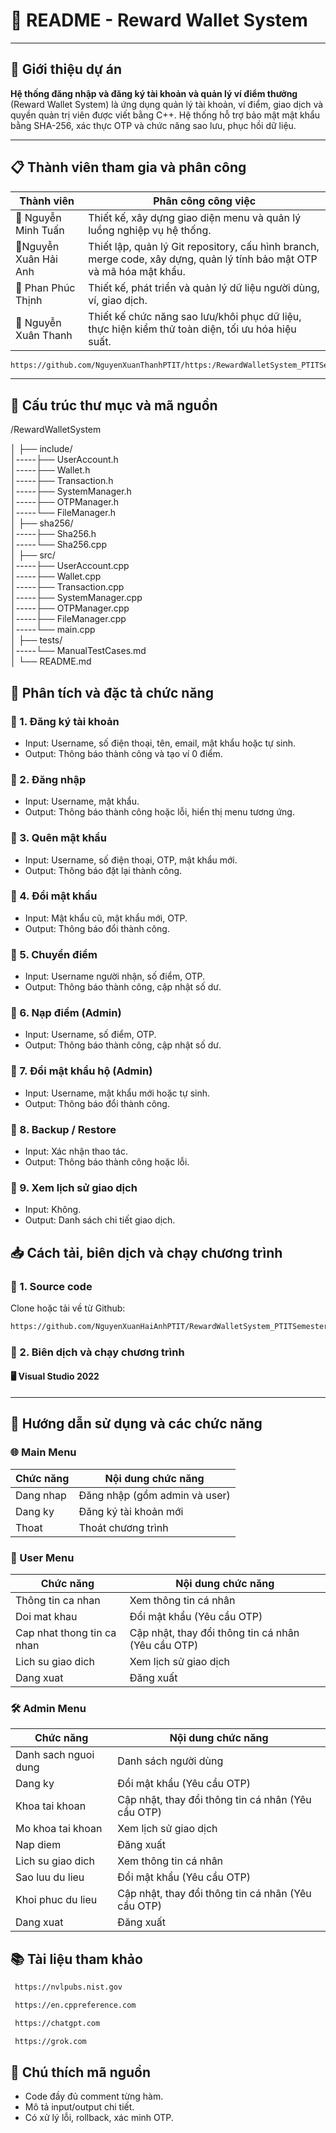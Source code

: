 # 📄 README - Reward Wallet System

***

## 🎉 Giới thiệu dự án
**Hệ thống đăng nhập và đăng ký tài khoản và quản lý ví điểm thưởng** (Reward Wallet System) là ứng dụng quản lý tài khoản, ví điểm, giao dịch và quyền quản trị viên được viết bằng C++. Hệ thống hỗ trợ bảo mật mật khẩu bằng SHA-256, xác thực OTP và chức năng sao lưu, phục hồi dữ liệu.

***

## 📋 Thành viên tham gia và phân công
| Thành viên                                | Phân công công việc                                                                                                     | 
|-------------------------------------------|----------------------------------------------------------------------|
|:busts_in_silhouette: Nguyễn Minh Tuấn     |Thiết kế, xây dựng giao diện menu và quản lý luồng nghiệp vụ hệ thống. | 
|:busts_in_silhouette:Nguyễn Xuân Hải Anh   |Thiết lập, quản lý Git repository, cấu hình branch, merge code, xây dựng, quản lý tính bảo mật OTP và mã hóa mật khẩu.  | 
|:busts_in_silhouette: Phan Phúc Thịnh      |Thiết kế, phát triển và quản lý dữ liệu người dùng, ví, giao dịch. | 
|:busts_in_silhouette: Nguyễn Xuân Thanh    |Thiết kế chức năng sao lưu/khôi phục dữ liệu, thực hiện kiểm thử toàn diện, tối ưu hóa hiệu suất. | 
```bash
https://github.com/NguyenXuanThanhPTIT/https:/RewardWalletSystem_PTITSemester3/commit/master/
```

***

## 📂 Cấu trúc thư mục và mã nguồn

/RewardWalletSystem

│
├── include/  
│-----├── UserAccount.h  
│-----├── Wallet.h  
│-----├── Transaction.h  
│-----├── SystemManager.h  
│-----├── OTPManager.h  
│-----└── FileManager.h  
│
├── sha256/  
│-----├── Sha256.h  
│-----└── Sha256.cpp  
│
├── src/  
│-----├── UserAccount.cpp  
│-----├── Wallet.cpp  
│-----├── Transaction.cpp  
│-----├── SystemManager.cpp  
│-----├── OTPManager.cpp  
│-----├── FileManager.cpp  
│-----└── main.cpp  
│
├── tests/  
│-----└── ManualTestCases.md  
│
└── README.md



## 🔎 Phân tích và đặc tả chức năng
### 📌 1. Đăng ký tài khoản
- Input: Username, số điện thoại, tên, email, mật khẩu hoặc tự sinh.
- Output: Thông báo thành công và tạo ví 0 điểm.
  
### 📌 2. Đăng nhập
- Input: Username, mật khẩu.
- Output: Thông báo thành công hoặc lỗi, hiển thị menu tương ứng.

### 📌 3. Quên mật khẩu
- Input: Username, số điện thoại, OTP, mật khẩu mới.
- Output: Thông báo đặt lại thành công.

### 📌 4. Đổi mật khẩu
- Input: Mật khẩu cũ, mật khẩu mới, OTP.
- Output: Thông báo đổi thành công.

### 📌 5. Chuyển điểm
- Input: Username người nhận, số điểm, OTP.
- Output: Thông báo thành công, cập nhật số dư.
### 📌 6. Nạp điểm (Admin)
- Input: Username, số điểm, OTP.
- Output: Thông báo thành công, cập nhật số dư.

### 📌 7. Đổi mật khẩu hộ (Admin)
- Input: Username, mật khẩu mới hoặc tự sinh.
- Output: Thông báo đổi thành công.

### 📌 8. Backup / Restore
- Input: Xác nhận thao tác.
- Output: Thông báo thành công hoặc lỗi.

### 📌 9. Xem lịch sử giao dịch
- Input: Không.
- Output: Danh sách chi tiết giao dịch.

##  📥 Cách tải, biên dịch và chạy chương trình
### 📌 1. Source code
Clone hoặc tải về từ Github:

```bash
https://github.com/NguyenXuanHaiAnhPTIT/RewardWalletSystem_PTITSemester3
```

### 📌 2. Biên dịch và chạy chương trình
####  🖥️ **Visual Studio 2022**

---

## 📜 Hướng dẫn sử dụng và các chức năng

 ### 🌐 Main Menu

| Chức năng                  | Nội dung chức năng                                      | 
|----------------------------|---------------------------------------------------------|
| Dang nhap                  | Đăng nhập (gồm admin và user)                           | 
| Dang ky                    | Đăng ký tài khoản mới                                   | 
| Thoat                      | Thoát chương trình                                      | 
### 🔑 User Menu
| Chức năng                  | Nội dung chức năng                                      | 
|----------------------------|---------------------------------------------------------|
| Thông tin ca nhan          | Xem thông tin cá nhân                                   | 
| Doi mat khau               | Đổi mật khẩu (Yêu cầu OTP)                              | 
| Cap nhat thong tin ca nhan |  Cập nhật, thay đổi thông tin cá nhân (Yêu cầu OTP)     | 
| Lich su giao dich          | Xem lịch sử giao dịch                                   | 
| Dang xuat                  | Đăng xuất                                               | 
 ### 🛠️ Admin Menu
| Chức năng                  | Nội dung chức năng                                      | 
|----------------------------|---------------------------------------------------------|
| Danh sach nguoi dung       | Danh sách người dùng                                    | 
| Dang ky                    | Đổi mật khẩu (Yêu cầu OTP)                              | 
| Khoa tai khoan             |  Cập nhật, thay đổi thông tin cá nhân (Yêu cầu OTP)     | 
| Mo khoa tai khoan          | Xem lịch sử giao dịch                                   | 
| Nap diem                   | Đăng xuất                                               | 
| Lich su giao dich          | Xem thông tin cá nhân                                   | 
| Sao luu du lieu            | Đổi mật khẩu (Yêu cầu OTP)                              | 
| Khoi phuc du lieu          |  Cập nhật, thay đổi thông tin cá nhân (Yêu cầu OTP)     | 
| Dang xuat                  | Đăng xuất                                               | 


## 📚 Tài liệu tham khảo
```bash
 https://nvlpubs.nist.gov
```
```bash
 https://en.cppreference.com
```
```bash
 https://chatgpt.com
```
```bash
 https://grok.com
```
## 📝 Chú thích mã nguồn
- Code đầy đủ comment từng hàm.
- Mô tả input/output chi tiết.
- Có xử lý lỗi, rollback, xác minh OTP.
